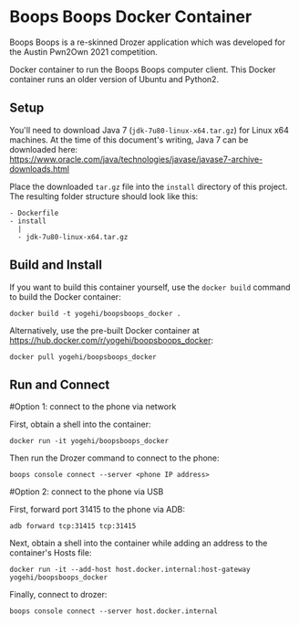 # Boops Boops Docker Container

Boops Boops is a re-skinned Drozer application which was developed for the Austin Pwn2Own 2021 competition.

Docker container to run the Boops Boops computer client. This Docker container runs an older version of Ubuntu and Python2.

## Setup

You'll need to download Java 7 (`jdk-7u80-linux-x64.tar.gz`) for Linux x64 machines. At the time of this document's writing, Java 7 can be downloaded here: https://www.oracle.com/java/technologies/javase/javase7-archive-downloads.html

Place the downloaded `tar.gz` file into the `install` directory of this project. The resulting folder structure should look like this:

```
- Dockerfile
- install
  |
  - jdk-7u80-linux-x64.tar.gz
```

## Build and Install

If you want to build this container yourself, use the `docker build` command to build the Docker container:

`docker build -t yogehi/boopsboops_docker .`

Alternatively, use the pre-built Docker container at https://hub.docker.com/r/yogehi/boopsboops_docker:

`docker pull yogehi/boopsboops_docker`

## Run and Connect

#Option 1: connect to the phone via network

First, obtain a shell into the container:

`docker run -it yogehi/boopsboops_docker`

Then run the Drozer command to connect to the phone:

`boops console connect --server <phone IP address>`

#Option 2: connect to the phone via USB

First, forward port 31415 to the phone via ADB:

`adb forward tcp:31415 tcp:31415`

Next, obtain a shell into the container while adding an address to the container's Hosts file:

`docker run -it --add-host host.docker.internal:host-gateway yogehi/boopsboops_docker`

Finally, connect to drozer:

`boops console connect --server host.docker.internal`
